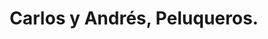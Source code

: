 ---
title: "Carlos y Andrés, Peluqueros."
url: /mostoles/carlos-y-andres-peluqueros/
shop: peluquería
---